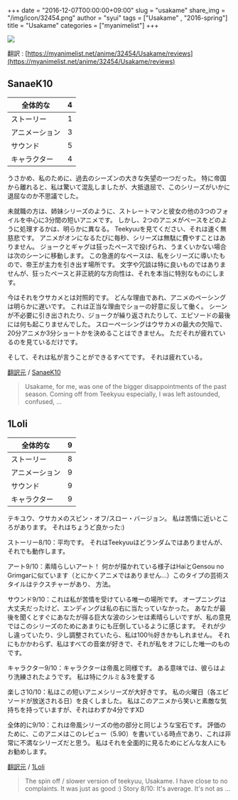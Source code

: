 +++
date = "2016-12-07T00:00:00+09:00"
slug = "usakame"
share_img = "/img/icon/32454.png"
author = "syui"
tags = ["Usakame" , "2016-spring"]
title = "Usakame"
categories = ["myanimelist"]
+++

![](https://myanimelist.cdn-dena.com/images/anime/10/79223.jpg)


<!--more-->

翻訳 : [https://myanimelist.net/anime/32454/Usakame/reviews](https://myanimelist.net/anime/32454/Usakame/reviews)


## SanaeK10



全体的な|  4
--- | ---
ストーリー|  1
アニメーション|  3
サウンド|  5
キャラクター|  4

うさかめ、私のために、過去のシーズンの大きな失望の一つだった。 特に帝国から離れると、私は驚いて混乱しましたが、大抵退屈で、このシリーズがいかに退屈なのか不思議でした。

未就職の方は、姉妹シリーズのように、ストレートマンと彼女の他の3つのフォイルを中心に3分間の短いアニメです。 しかし、2つのアニメがペースをどのように処理するかは、明らかに異なる。  Teekyuuを見てください、それは速く無慈悲です。 アニメがオンになるたびに毎秒、シリーズは無駄に費やすことはありません。 ジョークとギャグは狂ったペースで投げられ、うまくいかない場合は次のシーンに移動します。 この急進的なペースは、私をシリーズに導いたもので、帝王が主力を引き出す場所です。 文字や冗談は特に良いものではありませんが、狂ったペースと非正統的な方向性は、それを本当に特別なものにします。

今はそれをウサカメとは対照的です。 どんな理由であれ、アニメのペーシングは明らかに遅いです。 これは正当な理由でショーの好意に反して働く。 シーンが不必要に引き出されたり、ジョークが繰り返されたりして、エピソードの最後には何も起こりませんでした。 スローペーシングはウサカメの最大の欠陥で、20分アニメか3分ショートかを決めることはできません。 ただそれが疲れているのを見ているだけです。

そして、それは私が言うことができるすべてです。 それは疲れている。

[翻訳元](https://myanimelist.net/reviews.php?id=223772) / [SanaeK10](https://myanimelist.net/profile/SanaeK10/reviews)


> Usakame, for me, was one of the bigger disappointments of the past season. Coming off from Teekyuu especially, I was left astounded, confused,  ...

## 1Loli



全体的な|  9
--- | ---
ストーリー|  8
アニメーション|  9
サウンド|  9
キャラクター|  9

テキユウ、ウサカメのスピン・オフ/スロー・バージョン。 私は苦情に近いところがあります。 それはちょうど良かった:)

ストーリー8/10：平均です。 それはTeekyuuほどランダムではありませんが、それでも動作します。

アート9/10：素晴らしいアート！ 何かが描かれている様子はHaiとGensou no Grimgarに似ています（とにかくアニメではありません...）このタイプの芸術スタイルはテクスチャーがあり、 方法。

サウンド9/10：これは私が苦情を受けている唯一の場所です。 オープニングは大丈夫だったけど、エンディングは私の右に当たっていなかった。 あなたが最後を聞くとすぐにあなたが得る巨大な波のシンセは素晴らしいですが、私の意見ではこのシリーズのためにあまりにも圧倒しているように感じます。 それが少し違っていたり、少し調整されていたら、私は100％好きかもしれません。 それにもかかわらず、私はすべての音楽が好きで、それが私をオフにした唯一のものです。

キャラクター9/10：キャラクターは帝風と同様です。 ある意味では、彼らはより洗練されたようです。 私は特にクルミ＆3を愛する

楽しさ10/10：私はこの短いアニメシリーズが大好きです。 私の火曜日（各エピソードが放送される日）を良くしました。 私はこのアニメから笑いと素敵な気持ちを持っていますが、それはわずか4分ですXD

全体的に9/10：これは帝風シリーズの他の部分と同じような宝石です。 評価のために、このアニメはこのレビュー（5.90）を書いている時点であり、これは非常に不満なシリーズだと思う。 私はそれを全面的に見るためにどんな友人にもお勧めします。

[翻訳元](https://myanimelist.net/reviews.php?id=222268) / [1Loli](https://myanimelist.net/profile/1Loli/reviews)


> The spin off / slower version of teekyuu, Usakame. I have close to no complaints. It was just as good :)    Story 8/10: It's average. It's not as  ...
